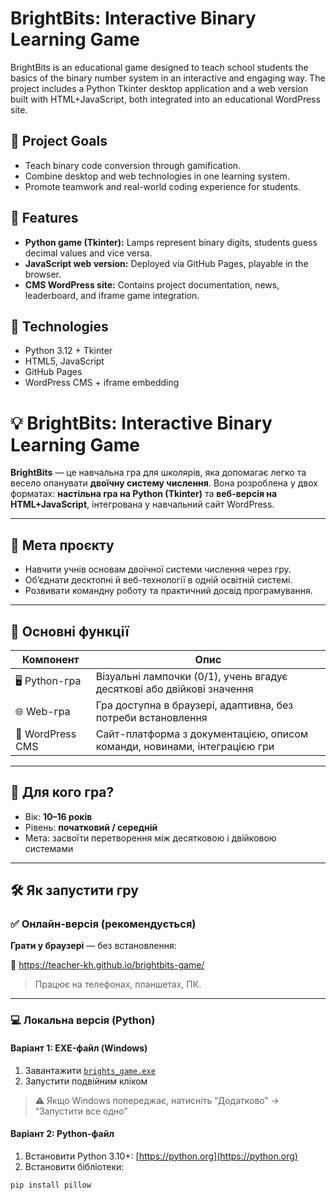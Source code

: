 # BrightBits: Interactive Binary Learning Game

BrightBits is an educational game designed to teach school students the basics of the binary number system in an interactive and engaging way. The project includes a Python Tkinter desktop application and a web version built with HTML+JavaScript, both integrated into an educational WordPress site.

## 🎯 Project Goals
- Teach binary code conversion through gamification.
- Combine desktop and web technologies in one learning system.
- Promote teamwork and real-world coding experience for students.

## 🚀 Features
- **Python game (Tkinter):** Lamps represent binary digits, students guess decimal values and vice versa.
- **JavaScript web version:** Deployed via GitHub Pages, playable in the browser.
- **CMS WordPress site:** Contains project documentation, news, leaderboard, and iframe game integration.

## 🧪 Technologies
- Python 3.12 + Tkinter
- HTML5, JavaScript
- GitHub Pages
- WordPress CMS + iframe embedding

# 💡 BrightBits: Interactive Binary Learning Game

**BrightBits** — це навчальна гра для школярів, яка допомагає легко та весело опанувати **двоїчну систему числення**. Вона розроблена у двох форматах: **настільна гра на Python (Tkinter)** та **веб-версія на HTML+JavaScript**, інтегрована у навчальний сайт WordPress.

---

## 🎯 Мета проєкту

- Навчити учнів основам двоїчної системи числення через гру.
- Об’єднати десктопні й веб-технології в одній освітній системі.
- Розвивати командну роботу та практичний досвід програмування.

---

## 🚀 Основні функції

| Компонент        | Опис                                                                 |
|------------------|----------------------------------------------------------------------|
| 🖥️ Python-гра    | Візуальні лампочки (0/1), учень вгадує десяткові або двійкові значення |
| 🌐 Web-гра       | Гра доступна в браузері, адаптивна, без потреби встановлення         |
| 🧩 WordPress CMS | Сайт-платформа з документацією, описом команди, новинами, інтеграцією гри |

---

## 👶 Для кого гра?

- Вік: **10–16 років**
- Рівень: **початковий / середній**
- Мета: засвоїти перетворення між десятковою і двійковою системами

---

## 🛠️ Як запустити гру

### ✅ Онлайн-версія (рекомендується)
**Грати у браузері** — без встановлення:

🔗 https://teacher-kh.github.io/brightbits-game/

> Працює на телефонах, планшетах, ПК.

---

### 💻 Локальна версія (Python)

#### Варіант 1: EXE-файл (Windows)
1. Завантажити [`brights_game.exe`](https://github.com/alphacodeKh/brights_game/releases)
2. Запустити подвійним кліком

> ⚠️ Якщо Windows попереджає, натисніть “Додатково” → “Запустити все одно”

#### Варіант 2: Python-файл
1. Встановити Python 3.10+: [https://python.org](https://python.org)
2. Встановити бібліотеки:
```bash
pip install pillow
